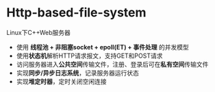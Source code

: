 Http-based-file-system
===============
Linux下C++Web服务器

* 使用 **线程池 + 非阻塞socket + epoll(ET) + 事件处理** 的并发模型
* 使用**状态机**解析HTTP请求报文，支持GET和POST请求
* 访问服务器进入**公共空间**传输文件，注册、登录后可在**私有空间**传输文件
* 实现**同步/异步日志系统**，记录服务器运行状态
* 实现**堆定时器**，定时关闭空闲连接